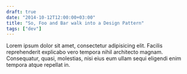 ```yaml
---
draft: true
date: "2014-10-12T12:00:00+03:00"
title: "So, Foo and Bar walk into a Design Pattern"
tags: ["dev"]
---
```


Lorem ipsum dolor sit amet, consectetur adipisicing elit. Facilis reprehenderit explicabo vero tempora nihil architecto magnam. Consequatur, quasi, molestias, nisi eius eum ullam sequi eligendi enim tempora atque repellat in.